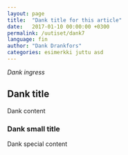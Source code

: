```yaml
---
layout: page
title:  "Dank title for this article"
date:   2017-01-10 00:00:00 +0300
permalink: /uutiset/dank7
language: fin
author: "Dank Drankfors"
categories: esimerkki juttu asd
---
```

*Dank ingress*


## Dank title

Dank content

### Dank small title

Dank special content
